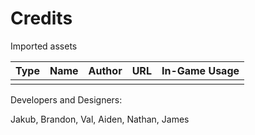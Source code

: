 # Credits

Imported assets

| Type | Name | Author | URL | In-Game Usage |
| --- | --- | --- | --- | --- |
| | | | | |

Developers and Designers:

Jakub, Brandon, Val, Aiden, Nathan, James

